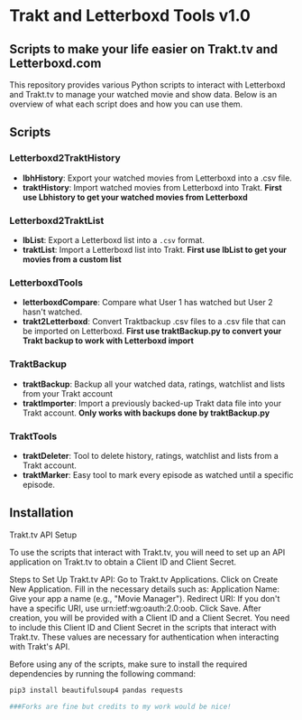 # Trakt and Letterboxd Tools v1.0

## Scripts to make your life easier on Trakt.tv and Letterboxd.com

This repository provides various Python scripts to interact with Letterboxd and Trakt.tv to manage your watched movie and show data. Below is an overview of what each script does and how you can use them.

## Scripts

### Letterboxd2TraktHistory
- **lbhHistory**: Export your watched movies from Letterboxd into a .csv file.
- **traktHistory**: Import watched movies from Letterboxd into Trakt. **First use Lbhistory to get your watched movies from Letterboxd**

### Letterboxd2TraktList
- **lbList**: Export a Letterboxd list into a `.csv` format.
- **traktList**: Import a Letterboxd list into Trakt. **First use lbList to get your movies from a custom list**

### LetterboxdTools
- **letterboxdCompare**: Compare what User 1 has watched but User 2 hasn't watched.
- **trakt2Letterboxd**: Convert Traktbackup .csv files to a .csv file that can be imported on Letterboxd. **First use traktBackup.py to convert your Trakt backup to work with Letterboxd import**

### TraktBackup
- **traktBackup**: Backup all your watched data, ratings, watchlist and lists from your Trakt account
- **traktImporter**: Import a previously backed-up Trakt data file into your Trakt account. **Only works with backups done by traktBackup.py**

### TraktTools
- **traktDeleter**: Tool to delete history, ratings, watchlist and lists from a Trakt account.
- **traktMarker**: Easy tool to mark every episode as watched until a specific episode.


## Installation

Trakt.tv API Setup

To use the scripts that interact with Trakt.tv, you will need to set up an API application on Trakt.tv to obtain a Client ID and Client Secret.

Steps to Set Up Trakt.tv API:
Go to Trakt.tv Applications.
Click on Create New Application.
Fill in the necessary details such as:
Application Name: Give your app a name (e.g., "Movie Manager").
Redirect URI: If you don't have a specific URI, use urn:ietf:wg:oauth:2.0:oob.
Click Save.
After creation, you will be provided with a Client ID and a Client Secret.
You need to include this Client ID and Client Secret in the scripts that interact with Trakt.tv. These values are necessary for authentication when interacting with Trakt's API.

Before using any of the scripts, make sure to install the required dependencies by running the following command:

```bash
pip3 install beautifulsoup4 pandas requests

###Forks are fine but credits to my work would be nice!
